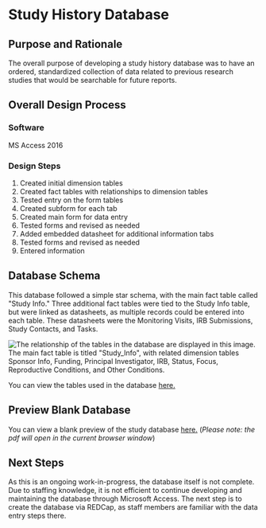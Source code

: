 # Study History Database

## Purpose and Rationale
The overall purpose of developing a study history database was to have an ordered, standardized collection of data related to previous research studies that would be searchable for future reports. 

## Overall Design Process
### Software
MS Access 2016

### Design Steps
1. Created initial dimension tables
2. Created fact tables with relationships to dimension tables
3. Tested entry on the form tables
4. Created subform for each tab
5. Created main form for data entry
6. Tested forms and revised as needed
7. Added embedded datasheet for additional information tabs
8. Tested forms and revised as needed
9. Entered information

## Database Schema
This database followed a simple star schema, with the main fact table called "Study Info." Three additional fact tables were tied to the Study Info table, but were linked as datasheets, as multiple records could be entered into each table. These datasheets were the Monitoring Visits, IRB Submissions, Study Contacts, and Tasks. 

![The relationship of the tables in the database are displayed in this image. The main fact table is titled "Study_Info", with related dimension tables Sponsor Info, Funding, Principal Investigator, IRB, Status, Focus, Reproductive Conditions, and Other Conditions.](https://github.com/liv4data/clinical_studies/blob/6f315887c3aedb49585a8937e70ef9cb486f7e80/Study%20History%20Database/relationships-in-database.png)

You can view the tables used in the database [here.](https://github.com/liv4data/clinical_studies/blob/6f315887c3aedb49585a8937e70ef9cb486f7e80/Study%20History%20Database/tables-used-in-database.md) 

## Preview Blank Database
You can view a blank preview of the study database [here.](https://github.com/liv4data/clinical_studies/blob/6f315887c3aedb49585a8937e70ef9cb486f7e80/Study%20History%20Database/preview-of-database.pdf) (_Please note: the pdf will open in the current browser window_)

## Next Steps
As this is an ongoing work-in-progress, the database itself is not complete. Due to staffing knowledge, it is not efficient to continue developing and maintaining the database through Microsoft Access. The next step is to create the database via REDCap, as staff members are familiar with the data entry steps there. 
